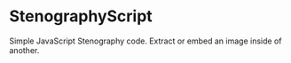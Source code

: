 # StenographyScript
Simple JavaScript Stenography code. Extract or embed an image inside of another. 

